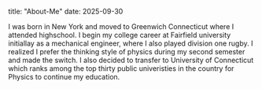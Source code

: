 title: "About-Me"
date: 2025-09-30

I was born in New York and moved to Greenwich Connecticut where I attended highschool. I begin my college career at Fairfield university initiallay as a mechanical engineer, where I also played division one rugby. I realized I prefer the thinking style of physics during my second semester and made the switch. I also decided to transfer to University of Connecticut which ranks among the top thirty public univeristies in the country for Physics to continue my education. 
